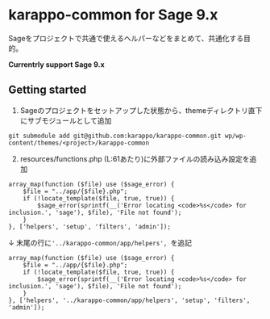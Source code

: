 # karappo-common for Sage 9.x

Sageをプロジェクトで共通で使えるヘルパーなどをまとめて、共通化する目的。

**Currentrly support Sage 9.x**

## Getting started

1. Sageのプロジェクトをセットアップした状態から、themeディレクトリ直下にサブモジュールとして追加
  ```
  git submodule add git@github.com:karappo/karappo-common.git wp/wp-content/themes/<project>/karappo-common
  ```
2. resources/functions.php (L:61あたり)に外部ファイルの読み込み設定を追加
  ```
  array_map(function ($file) use ($sage_error) {
      $file = "../app/{$file}.php";
      if (!locate_template($file, true, true)) {
          $sage_error(sprintf(__('Error locating <code>%s</code> for inclusion.', 'sage'), $file), 'File not found');
      }
  }, ['helpers', 'setup', 'filters', 'admin']);
  ```
  ↓ 末尾の行に`'../karappo-common/app/helpers', `を追記
  ```
  array_map(function ($file) use ($sage_error) {
      $file = "../app/{$file}.php";
      if (!locate_template($file, true, true)) {
          $sage_error(sprintf(__('Error locating <code>%s</code> for inclusion.', 'sage'), $file), 'File not found');
      }
  }, ['helpers', '../karappo-common/app/helpers', 'setup', 'filters', 'admin']);
  ```